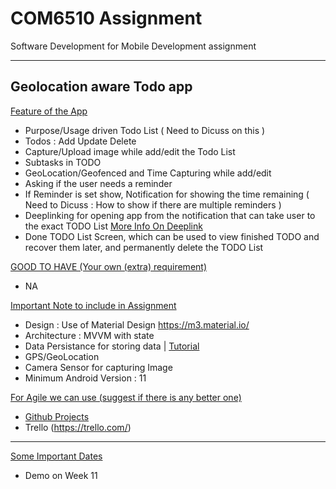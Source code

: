 # COM6510 Assignment

Software Development for Mobile Development assignment

---
## Geolocation aware Todo app

<ins>Feature of the App</ins>
* Purpose/Usage driven Todo List ( Need to Dicuss on this )
* Todos : Add Update Delete
* Capture/Upload image while add/edit the Todo List
* Subtasks in TODO
* GeoLocation/Geofenced and Time Capturing while add/edit 
* Asking if the user needs a reminder 
* If Reminder is set show, Notification for showing the time remaining  (  Need to Dicuss : How to show if there are multiple reminders )
* Deeplinking for opening app from the notification that can take user to the exact TODO List [More Info On Deeplink]( https://developer.android.com/training/app-links/deep-linking )
* Done TODO List Screen, which can be used to view finished TODO and recover them later, and permanently delete the TODO List

<ins> GOOD TO HAVE (Your own (extra) requirement) <ins>
* NA 
  
<ins>Important Note to include in Assignment </ins>
* Design : Use of Material Design https://m3.material.io/
* Architecture : MVVM with state
* Data Persistance for storing data | [Tutorial](https://developer.android.com/courses/android-basics-kotlin/unit-5)
* GPS/GeoLocation
* Camera Sensor for capturing Image
* Minimum Android Version : 11

<ins>For Agile we can use (suggest if there is any better one) </ins>
* [Github Projects](https://docs.github.com/en/issues/planning-and-tracking-with-projects/learning-about-projects/quickstart-for-projects)
* Trello (https://trello.com/)



----
<ins> Some Important Dates </ins>
- Demo on Week 11


